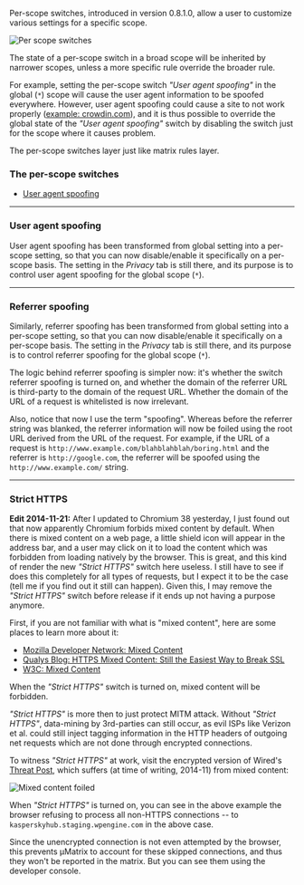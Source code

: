 Per-scope switches, introduced in version 0.8.1.0, allow a user to customize various settings for a specific scope.

![Per scope switches](https://raw.githubusercontent.com/gorhill/uMatrix/master/doc/img/per-scope-switches.png)

The state of a per-scope switch in a broad scope will be inherited by narrower scopes, unless a more specific rule override the broader rule.

For example, setting the per-scope switch _"User agent spoofing"_ in the global (`*`) scope will cause the user agent information to be spoofed everywhere. However, user agent spoofing could cause a site to not work properly ([example: crowdin.com](https://github.com/gorhill/uMatrix/issues/36)), and it is thus possible to override the global state of the _"User agent spoofing"_ switch by disabling the switch just for the scope where it causes problem.

The per-scope switches layer just like matrix rules layer.

### The per-scope switches

- [User agent spoofing](#User-agent-spoofing)

***

### User agent spoofing

User agent spoofing has been transformed from global setting into a per-scope setting, so that you can now disable/enable it specifically on a per-scope basis. The setting in the _Privacy_ tab is still there, and its purpose is to control user agent spoofing for the global scope (`*`).

***

### Referrer spoofing

Similarly, referrer spoofing has been transformed from global setting into a per-scope setting, so that you can now disable/enable it specifically on a per-scope basis. The setting in the _Privacy_ tab is still there, and its purpose is to control referrer spoofing for the global scope (`*`).

The logic behind referrer spoofing is simpler now: it's whether the switch referrer spoofing is turned on, and whether the domain of the referrer URL is third-party to the domain of the request URL. Whether the domain of the URL of a request is whitelisted is now irrelevant.

Also, notice that now I use the term "spoofing". Whereas before the referrer string was blanked, the referrer information will now be foiled using the root URL derived from the URL of the request. For example, if the URL of a request is `http://www.example.com/blahblahblah/boring.html` and the referrer is `http://google.com`, the referrer will be spoofed using the `http://www.example.com/` string.

***

### Strict HTTPS

**Edit 2014-11-21:** After I updated to Chromium 38 yesterday, I just found out that now apparently Chromium forbids mixed content by default. When there is mixed content on a web page, a little shield icon will appear in the address bar, and a user may click on it to load the content which was forbidden from loading natively by the browser. This is great, and this kind of render the new _"Strict HTTPS"_ switch here useless. I still have to see if does this completely for all types of requests, but I expect it to be the case (tell me if you find out it still can happen). Given this, I may remove the _"Strict HTTPS"_ switch before release if it ends up not having a purpose anymore.

First, if you are not familiar with what is "mixed content", here are some places to learn more about it:

- [Mozilla Developer Network: Mixed Content](https://developer.mozilla.org/en-US/docs/Security/MixedContent)
- [Qualys Blog: HTTPS Mixed Content: Still the Easiest Way to Break SSL](https://community.qualys.com/blogs/securitylabs/2014/03/19/https-mixed-content-still-the-easiest-way-to-break-ssl)
- [W3C: Mixed Content](https://w3c.github.io/webappsec/specs/mixedcontent/)

When the _"Strict HTTPS"_ switch is turned on, mixed content will be forbidden.

_"Strict HTTPS"_ is more then to just protect MITM attack. Without _"Strict HTTPS"_, data-mining by 3rd-parties can still occur, as evil ISPs like Verizon et al. could still inject tagging information in the HTTP headers of outgoing net requests which are not done through encrypted connections.

To witness _"Strict HTTPS"_ at work, visit the encrypted version of Wired's [Threat Post](https://threatpost.com/), which suffers (at time of writing, 2014-11) from mixed content:

![Mixed content foiled](https://raw.githubusercontent.com/gorhill/uMatrix/master/doc/img/strict-https-at-work.png)

When _"Strict HTTPS"_ is turned on, you can see in the above example the browser refusing to process all non-HTTPS connections -- to `kasperskyhub.staging.wpengine.com` in the above case.

Since the unencrypted connection is not even attempted by the browser, this prevents µMatrix to account for these skipped connections, and thus they won't be reported in the matrix. But you can see them using the developer console.